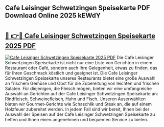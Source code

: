 ## Cafe Leisinger Schwetzingen Speisekarte PDF Download Online 2025 kEWdY

# <h2><a href="http://gcdvqhl.nevu.top/?p=Cafe+Leisinger+Schwetzingen+Speisekarte">🔗 👉🔴 Cafe Leisinger Schwetzingen Speisekarte 2025 PDF</a></h2>

[![Cafe Leisinger Schwetzingen Speisekarte 2025 PDF](https://i.imgur.com/dBaPXMq.png)](http://gcdvqhl.nevu.top/?p=Cafe+Leisinger+Schwetzingen+Speisekarte)
Die Cafe Leisinger Schwetzingen Speisekarte ist nicht nur eine Liste von Gerichten in einem Restaurant oder Café, sondern auch Ihre Gelegenheit, etwas zu finden, das für Ihren Geschmack köstlich und geeignet ist. Die Cafe Leisinger Schwetzingen Speisekarte unseres Restaurants bietet eine große Auswahl an frischem Gemüse und Obst für die Zubereitung von leichten und frischen Salaten. Für diejenigen, die Fleisch mögen, bieten wir eine umfangreiche Auswahl an Gerichten auf der Cafe Leisinger Schwetzingen Speisekarte an: Rindfleisch, Schweinefleisch, Huhn und Fisch. Unseren Auserwählten bieten wir Gourmet-Gerichte wie Schaschlik und Steak an, die auf einem Holzfeuer zubereitet werden. In jedem Fall sind wir bereit, Ihnen bei der Auswahl der Speisen auf der Cafe Leisinger Schwetzingen Speisekarte zu helfen und Ihnen einen angenehmen und bequemen Service zu bieten.
